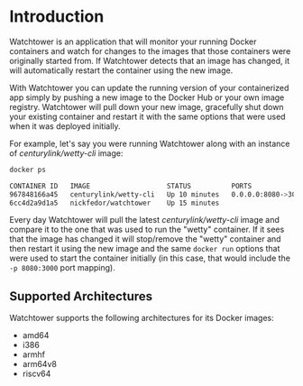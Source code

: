 # Introduction

Watchtower is an application that will monitor your running Docker containers and watch for changes to the images that those containers were originally started from. If Watchtower detects that an image has changed, it will automatically restart the container using the new image.

With Watchtower you can update the running version of your containerized app simply by pushing a new image to the Docker Hub or your own image registry. Watchtower will pull down your new image, gracefully shut down your existing container and restart it with the same options that were used when it was deployed initially.

For example, let's say you were running Watchtower along with an instance of _centurylink/wetty-cli_ image:

```bash title="List Docker containers"
docker ps
```

```bash title="Output"
CONTAINER ID   IMAGE                   STATUS          PORTS                    NAMES
967848166a45   centurylink/wetty-cli   Up 10 minutes   0.0.0.0:8080->3000/tcp   wetty
6cc4d2a9d1a5   nickfedor/watchtower    Up 15 minutes                            watchtower
```

Every day Watchtower will pull the latest _centurylink/wetty-cli_ image and compare it to the one that was used to run the "wetty" container. If it sees that the image has changed it will stop/remove the "wetty" container and then restart it using the new image and the same `docker run` options that were used to start the container initially (in this case, that would include the `-p 8080:3000` port mapping).

## Supported Architectures

Watchtower supports the following architectures for its Docker images:

- amd64
- i386
- armhf
- arm64v8
- riscv64
